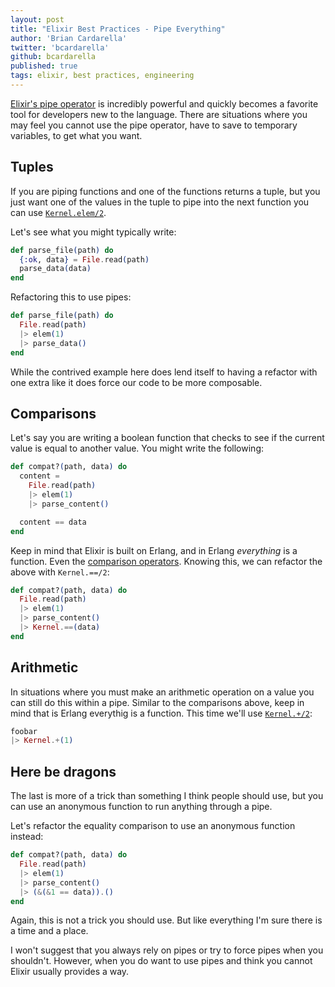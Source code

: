 ```yaml
---
layout: post
title: "Elixir Best Practices - Pipe Everything"
author: 'Brian Cardarella'
twitter: 'bcardarella'
github: bcardarella
published: true
tags: elixir, best practices, engineering
---
```


[Elixir's pipe operator][pipe] is incredibly powerful and quickly
becomes a favorite tool for developers new to the language. There are
situations where you may feel you cannot use the pipe operator, have to
save to temporary variables, to get what you want.

## Tuples

If you are piping functions and one of the functions returns a tuple,
but you just want one of the values in the tuple to pipe into the next
function you can use [`Kernel.elem/2`][elem].

Let's see what you might typically write:

```elixir
def parse_file(path) do
  {:ok, data} = File.read(path)
  parse_data(data)
end
```

Refactoring this to use pipes:

```elixir
def parse_file(path) do
  File.read(path)
  |> elem(1)
  |> parse_data()
end
```

While the contrived example here does lend itself
to having a refactor with one extra like it does force our code to
be more composable.

## Comparisons

Let's say you are writing a boolean function that checks to see if the current value
is equal to another value. You might write the following:

```elixir
def compat?(path, data) do
  content =
    File.read(path)
    |> elem(1)
    |> parse_content()

  content == data
end
```

Keep in mind that Elixir is built on Erlang, and in Erlang *everything*
is a function. Even the [comparison operators][comparison]. Knowing
this, we can refactor the above with `Kernel.==/2`:

```elixir
def compat?(path, data) do
  File.read(path)
  |> elem(1)
  |> parse_content()
  |> Kernel.==(data)
end
```

## Arithmetic

In situations where you must make an arithmetic operation on a value you
can still do this within a pipe. Similar to the comparisons above, keep
in mind that is Erlang everythig is a function. This time we'll use
[`Kernel.+/2`][add]:

```elixir
foobar
|> Kernel.+(1)
```

## Here be dragons

The last is more of a trick than something I think people should use,
but you can use an anonymous function to run anything through a pipe.

Let's refactor the equality comparison to use an anonymous function
instead:

```elixir
def compat?(path, data) do
  File.read(path)
  |> elem(1)
  |> parse_content()
  |> (&(&1 == data)).()
end
```

Again, this is not a trick you should use. But like everything I'm sure
there is a time and a place.

I won't suggest that you always rely on pipes or try to force pipes
when you shouldn't. However, when you do want to use pipes and think you
cannot Elixir usually provides a way.

[pipe]: http://elixir-lang.org/getting-started/enumerables-and-streams.html#the-pipe-operator
[elem]: http://elixir-lang.org/docs/stable/elixir/Kernel.html#elem/2
[comparison]: http://elixir-lang.org/docs/stable/elixir/Kernel.html#==/2
[add]: http://elixir-lang.org/docs/stable/elixir/Kernel.html#+/1
